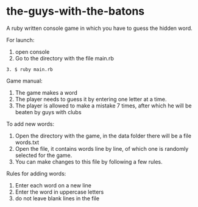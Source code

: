 # the-guys-with-the-batons
A ruby written console game in which you have to guess the hidden word.

For launch:
1. open console
2. Go to the directory with the file main.rb

```
3. $ ruby main.rb
```

Game manual:
1. The game makes a word
2. The player needs to guess it by entering one letter at a time.
3. The player is allowed to make a mistake 7 times, after which he will be beaten by guys with clubs

To add new words:
1. Open the directory with the game, in the data folder there will be a file words.txt
2. Open the file, it contains words line by line, of which one is randomly selected for the game.
3. You can make changes to this file by following a few rules.

Rules for adding words:
1. Enter each word on a new line 
2. Enter the word in uppercase letters 
3. do not leave blank lines in the file

